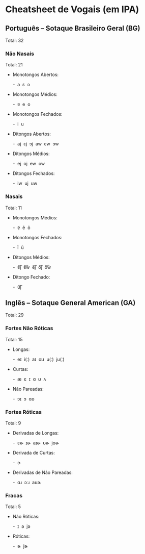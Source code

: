 # Cheatsheet de Vogais (em IPA)

## Português – Sotaque Brasileiro Geral (BG)

Total: 32

### Não Nasais

Total: 21

- Monotongos Abertos:

  -  a  ɛ  ɔ

- Monotongos Médios:

  -  ɐ  e  o

- Monotongos Fechados:

  -  i  u

- Ditongos Abertos:

  -  aj  ɛj  ɔj  aw  ɛw  ɔw

- Ditongos Médios:

  -  ej  oj  ew  ow

- Ditongos Fechados:

  -  iw  uj  uw

### Nasais

Total: 11

- Monotongos Médios:

  -  ɐ̃  ẽ  õ

- Monotongos Fechados:

  -  ĩ  ũ

- Ditongos Médios:

  -  ɐ͠j  ɐ͠w  e͠j  o͠j  o͠w

- Ditongo Fechado:

  -  u͠j

## Inglês – Sotaque General American (GA)

Total: 29

### Fortes Não Róticas

Total: 15

- Longas:

  -  eɪ  i(ː)  aɪ  oʊ  u(ː)  ju(ː)

- Curtas:

  -  æ  ɛ  ɪ  ɑ  ʊ  ʌ

- Não Pareadas:

  -  ɔɪ  ɔ  ɑʊ

### Fortes Róticas

Total: 9

- Derivadas de Longas:

  -  ɛɚ  ɪɚ  aɪɚ  ʊɚ  jʊɚ

- Derivada de Curtas:

  -  ɝ

- Derivadas de Não Pareadas:

  -  ɑɹ  ɔːɹ  aʊɚ

### Fracas

Total: 5

- Não Róticas:

  -  ɪ  ə  jə

- Róticas:

  -  ɚ  jɚ